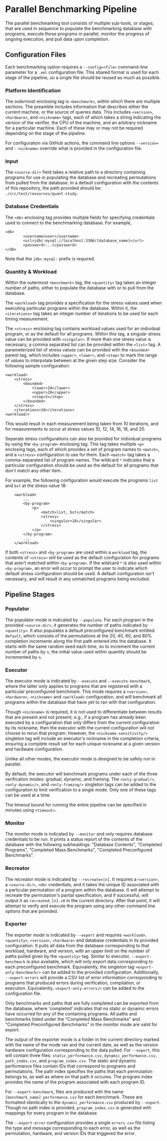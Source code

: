 # Parallel Benchmarking Pipeline

The parallel benchmarking tool consists of multiple sub-tools, or stages, that are used in
sequence to populate the benchmarking database with programs, execute those programs in parallel,
monitor the progress of ongoing execution, and pull data upon completion.

## Configuration Files

Each benchmarking option requires a `--config=<file>` command-line parameter
for a `.xml` configuration file. This shared format is used for each stage of
the pipeline, so a single file should be reused as much as possible.

### Platform Identification

The outermost enclosing tag is `<benchmark>`, within which there are multiple sections.
The preamble includes information that describes either the current machine, or the source
of queries data. This includes `<version>`, `<hardware>`, and `<nickname>` tags, each of which
takes a string indicating the version of the verifier, the CPU of the machine, and an arbitrary
nickname for a particular machine. Each of these may or may not be required depending on the
stage of the pipeline.

For configuration via GitHub actions, the command line options `--version=` and `--nickname=` override
what is provided in the configuration file.

### Input

The `<source-dir>` field takes a relative path to a directory containing programs for use in
populating the database and recreating permutations from pulled from the database. In a default
configuration with the contents of this repository, the path provided should be:
`./src/test/resources/quant-study`.

### Database Credentials

The `<db>` enclosing tag provides multiple fields for specifying credentials used to connect to the benchmarking
database. For example,

```
<db>
        <username>user</username>
        <url>jdbc:mysql://localhost:3306/[database_name]</url>
        <password>...</password>
</db>
```

Note that the `jdbc:mysql:` prefix is required.

### Quantity & Workload

Within the outermost `<benchmark>` tag, the `<quantity>` tag takes
an integer number of paths, either to populate the database with
or to pull from the database.

The `<workload>` tag provides a specification for the stress values used
when executing particular programs within the database. Within it, the `<iterations>`
tag takes an integer number of iterations to be used for each timing measurement.

The `<stress>` enclosing tag contains workload values used for an individual program,
or as the default for all programs. Within this tag, a singular stress value can be provided
with `<singular>`. If more than one stress value is necessary, a comma separated list can be provided
within the `<list>` tag. A parameterized list of stress values can be provided with the
`<bounded>` parent tag, which includes `<upper>`, `<lower>`, and `<step>` to mark the range of values
to interpolate between at the given step size. Consider the following sample configuration:

```
<workload>
    <stress>
        <bounded>
            <lower>10</lower>
            <upper>20</upper>
            <step>2</step>
        </bounded>
    </stress>
    <iterations>10</iterations>
<workload/>
```

This would result in each measurement being taken from 10 iterations, and for measurements to occur
at stress values 10, 12, 14, 16, 18, and 20.

Separate stress configurations can also be provided for individual programs
by using the `<by-program>` enclosing tag. This tag takes multiple `<p>` enclosing tags,
each of which provides a set of program names to `<match>`, and a `<stress>` configuration to
use for them. Each `<match>` tag takes a comma-separated list of program names. The wildcard `*` indicates that
a particular configuration should be used as the default for all programs that don't match any other item.

For example, the following configuration would execute the programs `list` and `bst`
at the stress value 18:

```
    <workload>
        ...
        <by-program>
            <p>
                <match>list, bst</match>
                <stress>
                    <singular>18</singular>
                </stress>
            </p>
        </by-program>
        ...
    </workload>
```

If both `<stress>` and `<by-program>` are used within a `workload` tag, the contents of `<stress>` will be used
as the default configuration for programs that aren't matched within `<by-program>`. If the wildcard `*` is also used
within `<by-program>`, an error will occur to prompt the user to indicate which default stress
configuration should be used. A default configuration isn't necessary, and will result in any unmatched
programs being excluded.

## Pipeline Stages

### Populator

The populator mode is indicated by `--populate`. For each program in
the provided `<source-dir>`, it generates the number of paths indicated
by `<quantity>`. It also populates a default preconfigured benchmark entitled
`default`, which consists of the permutations at the 20, 40, 60, and 80% completion
increments along the first path entered into the database. It starts with the same random
seed each time, so to increment the current number of paths by `n`, the initial value used within quantity
should be incremented by `n`.

### Executor

The executor mode is indicated by `--execute` and `--execute-benchmark`, where the latter only
applies to programs that are registered with a particular preconfigured benchmark. This mode requires
a `<version>`, `<hardware>`, `<nickname>` and `<workload>` configuration, and will
benchmark all programs within the database that have yet to ran with that configuration.

Though `<nickname>` is required, it is not used to differentiate between results that are present and not present;
e.g., if a program has already been executed by a configuration that only differs from the current configuration
by its nickname, then the executor with the current configuration will not choose to rerun that program. However,
the `<nickname-sensitivity/>` singleton tag will include an executor's nickname in the completion criteria, ensuring
a complete result set for each unique nickname at a given version and hardware configuration.

Unlike all other modes, the executor mode is designed to be safely run in parallel.

By default, the executor will benchmark programs under each of the three verification modes: gradual, dynamic,
and framing. The `<only-gradual/>`, `<only-dynamic/>`,
and `<only-framing/>` singleton tags can be added to the configuration to limit verification to a single mode. Only
one of these tags can be used at a time.

The timeout bound for running the entire pipeline can be specified in minutes using `<timeout>`.

### Monitor

The monitor mode is indicated by `--monitor` and only requires database credentials to be run.
It prints a status report of the contents of the database with the following subheadings:
"Database Contents", "Completed Programs", "Completed Mass Benchmarks", "Completed Preconfigured Benchmarks".

### Recreator

The recreator mode is indicated by `--recreate=[n]`. It requires a `<version>`, a `<source-dir>`, `<db>` credentials,
and
it takes the unique ID associated with a particular permutation of a program within the database.
It will attempt to recreate the permutation's partial specification, and if successful, will output it
as `recreated_[n].c0`
in the current directory. After that point, it will attempt to verify and execute the program using any other command
line options
that are provided.

### Exporter

The exporter mode is indicated by `--export` and requires `<workload>`, `<quantity>`, `<version>`, `<hardware>` and
database credentials in its provided configuration. It pulls all data from the database
corresponding to that workload, hardware, and version, with an upper limit on the number of paths pulled
given by the `<quantity>` tag. Similar to executor, `--export-benchmark` is also available, which will only
export data corresponding to each preconfigured benchmark. Equivalently, the singleton tag `<export-only-benchmark/>`
can
be added to the provided configuration. Additionally, `--export-errors` will provide a CSV list
of error information corresponding to programs that produced errors during verification, compilation, or execution.
Equivalently,
`<export-only-errors/>` can be added to the configuration file.

Only benchmarks and paths that are fully completed can be exported from the database, where 'completed' indicates
that no static or dynamic errors have occurred for any of the containing programs. All paths and benchmarks listed under
the "Completed Mass Benchmarks" and "Completed Preconfigured Benchmarks" in the monitor mode are valid for export.

The output of the exporter mode is a folder in the current directory marked with the name of the mode ran and the
current date,
as well as the version hardware configuration corresponding to the data pulled. For `--export`, this will contain three
files:
`static_performance.csv`, `dynamic_performance.csv`, `path_index.csv`, and `program_index.csv`.
The static and dynamic performance files contain IDs that correspond to programs and permutations.
The path index specifies the paths that each permutation belongs to, as well as where on that path it occures.
The program index provides the name of the program associated with each program ID.

For `--export-benchmark`, files are produced with the name `[benchmark_name]_performance.csv` for each benchmark.
These are formatted identically to the `dynamic_performance.csv` produced by `--export`. Though no path index is
provided,
`program_index.csv` is generated with mappings for every program in the database.

The `--export-error` configuration provides a single `errors.csv` file listing the type and message corresponding to
each error,
as well as the permutation, hardware, and version IDs that triggered the error.